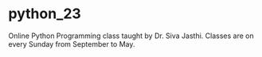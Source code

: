 # python_23
Online Python Programming class taught by Dr. Siva Jasthi.  Classes are on every Sunday from September to May.
